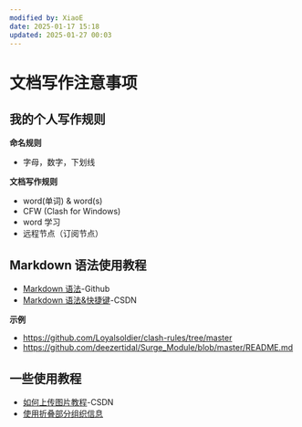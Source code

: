```yaml
---
modified by: XiaoE
date: 2025-01-17 15:18
updated: 2025-01-27 00:03
---
```

# 文档写作注意事项

## 我的个人写作规则

**命名规则**
- 字母，数字，下划线

**文档写作规则**
- word(单词) & word(s)
- CFW (Clash for Windows)
- word 学习
- 远程节点（订阅节点）

## Markdown 语法使用教程
- [Markdown 语法](https://docs.github.com/zh/get-started/writing-on-github/getting-started-with-writing-and-formatting-on-github/basic-writing-and-formatting-syntax)-Github
- [Markdown 语法&快捷键](https://blog.csdn.net/github_38336924/article/details/82183088)-CSDN

**示例**
- https://github.com/Loyalsoldier/clash-rules/tree/master
- https://github.com/deezertidal/Surge_Module/blob/master/README.md

## 一些使用教程 
- [如何上传图片教程](https://blog.csdn.net/Cassie_zkq/article/details/79968598)-CSDN
- [使用折叠部分组织信息](https://docs.github.com/zh/get-started/writing-on-github/working-with-advanced-formatting/organizing-information-with-collapsed-sections)

